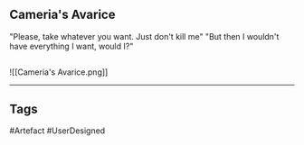 ## Cameria's Avarice
"Please, take whatever you want. Just don't kill me"
"But then I wouldn't have everything I want, would I?"
## 
![[Cameria's Avarice.png]]

---
## Tags
#Artefact
#UserDesigned 